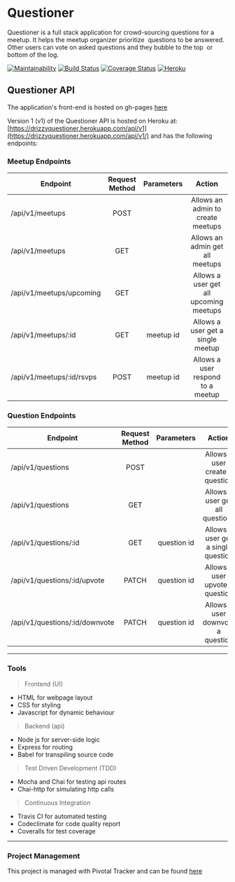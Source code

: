 # ﻿Questioner

Questioner is a full stack application for crowd-sourcing questions for a meetup. ​It helps the meetup organizer prioritize  questions to be answered. Other users can vote on asked questions and they bubble to the top  or bottom of the log.

[![Maintainability](https://api.codeclimate.com/v1/badges/44d33e84bea8951b1f81/maintainability)](https://codeclimate.com/github/TheDrizzyWay/Questioner/maintainability) [![Build Status](https://travis-ci.org/TheDrizzyWay/Questioner.svg?branch=develop)](https://travis-ci.org/TheDrizzyWay/Questioner) [![Coverage Status](https://coveralls.io/repos/github/TheDrizzyWay/Questioner/badge.svg?branch=develop)](https://coveralls.io/github/TheDrizzyWay/Questioner?branch=develop) [![Heroku](https://heroku-badge.herokuapp.com/?app=drizzyquestioner&style=flat&svg=1&root=api/v1)](https://drizzyquestioner.herokuapp.com/api/v1/)

## Questioner API

The application's front-end is hosted on gh-pages [here](https://thedrizzyway.github.io/Questioner/UI)

Version 1 (v1) of the Questioner API is hosted on Heroku at: [https://drizzyquestioner.herokuapp.com/api/v1](https://drizzyquestioner.herokuapp.com/api/v1/) and has the following endpoints:

### Meetup Endpoints

| Endpoint                 | Request Method | Parameters  | Action                                |
| ------------------------ |:--------------:| :----------:| :------------------------------------:|
| /api/v1/meetups          | POST           |             | Allows an admin to create meetups     |
| /api/v1/meetups          | GET            |             | Allows an admin get all meetups       |
| /api/v1/meetups/upcoming | GET            |             | Allows a user get all upcoming meetups|
| /api/v1/meetups/:id      | GET            |  meetup id  | Allows a user get a single meetup     |
| /api/v1/meetups/:id/rsvps| POST           |  meetup id  | Allows a user respond to a meetup     |                

### Question Endpoints

| Endpoint                      | Request Method | Parameters  | Action                                |
| ------------------------------| :------------: |:-----------:| :-----------------------------------: |
| /api/v1/questions             | POST           |             | Allows a user create a question       |
| /api/v1/questions             | GET            |             | Allows a user get all questions       |
| /api/v1/questions/:id         | GET            | question id | Allows a user get a single question   |
| /api/v1/questions/:id/upvote  | PATCH          | question id | Allows a user upvote a question       |
| /api/v1/questions/:id/downvote| PATCH          | question id | Allows a user downvote a question     |                

***
### Tools

> Frontend (UI)
 - HTML for webpage layout
 - CSS for styling
 - Javascript for dynamic behaviour

> Backend (api)
 - Node js for server-side logic
 - Express for routing
 - Babel for transpiling source code

> Test Driven Development (TDD)
 - Mocha and Chai for testing api routes
 - Chai-http for simulating http calls

> Continuous Integration
 - Travis CI for automated testing
 - Codeclimate for code quality report
 - Coveralls for test coverage

***
### Project Management
This project is managed with Pivotal Tracker and can be found [here](https://www.pivotaltracker.com/n/projects/2232521)
